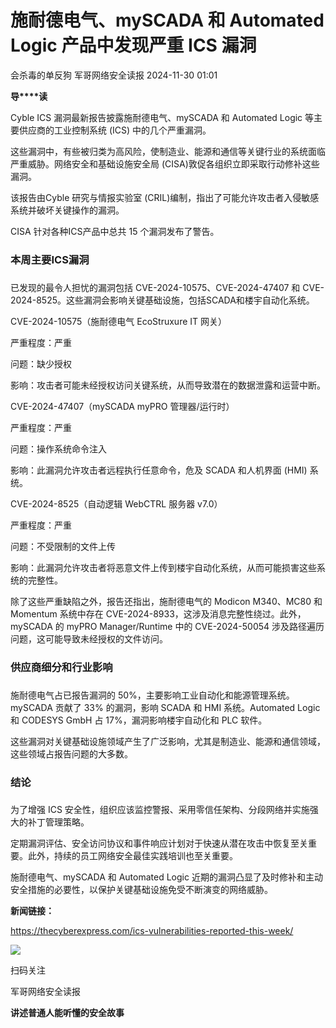 #  施耐德电气、mySCADA 和 Automated Logic 产品中发现严重 ICS 漏洞   
会杀毒的单反狗  军哥网络安全读报   2024-11-30 01:01  
  
**导****读**  
  
  
  
Cyble ICS 漏洞最新报告披露施耐德电气、mySCADA 和 Automated Logic 等主要供应商的工业控制系统 (ICS) 中的几个严重漏洞。  
  
  
这些漏洞中，有些被归类为高风险，使制造业、能源和通信等关键行业的系统面临严重威胁。网络安全和基础设施安全局 (CISA)敦促各组织立即采取行动修补这些漏洞。  
  
  
该报告由Cyble 研究与情报实验室 (CRIL)编制，指出了可能允许攻击者入侵敏感系统并破坏关键操作的漏洞。  
  
  
CISA 针对各种ICS产品中总共 15 个漏洞发布了警告。  
  
### 本周主要ICS漏洞  
###   
  
已发现的最令人担忧的漏洞包括 CVE-2024-10575、CVE-2024-47407 和 CVE-2024-8525。这些漏洞会影响关键基础设施，包括SCADA和楼宇自动化系统。  
  
  
CVE-2024-10575（施耐德电气 EcoStruxure IT 网关）  
  
严重程度：严重  
  
问题：缺少授权  
  
影响：攻击者可能未经授权访问关键系统，从而导致潜在的数据泄露和运营中断。  
  
  
CVE-2024-47407（mySCADA myPRO 管理器/运行时）  
  
严重程度：严重  
  
问题：操作系统命令注入  
  
影响：此漏洞允许攻击者远程执行任意命令，危及 SCADA 和人机界面 (HMI) 系统。  
  
  
CVE-2024-8525（自动逻辑 WebCTRL 服务器 v7.0）  
  
严重程度：严重  
  
问题：不受限制的文件上传  
  
影响：此漏洞允许攻击者将恶意文件上传到楼宇自动化系统，从而可能损害这些系统的完整性。  
  
  
除了这些严重缺陷之外，报告还指出，施耐德电气的 Modicon M340、MC80 和 Momentum 系统中存在 CVE-2024-8933，这涉及消息完整性绕过。此外，mySCADA 的 myPRO Manager/Runtime 中的 CVE-2024-50054 涉及路径遍历问题，这可能导致未经授权的文件访问。  
###   
### 供应商细分和行业影响  
###   
  
施耐德电气占已报告漏洞的 50%，主要影响工业自动化和能源管理系统。mySCADA 贡献了 33% 的漏洞，影响 SCADA 和 HMI 系统。Automated Logic 和 CODESYS GmbH 占 17%，漏洞影响楼宇自动化和 PLC 软件。  
  
  
这些漏洞对关键基础设施领域产生了广泛影响，尤其是制造业、能源和通信领域，这些领域占报告问题的大多数。  
  
### 结论  
###   
  
为了增强 ICS 安全性，组织应该监控警报、采用零信任架构、分段网络并实施强大的补丁管理策略。  
  
  
定期漏洞评估、安全访问协议和事件响应计划对于快速从潜在攻击中恢复至关重要。此外，持续的员工网络安全最佳实践培训也至关重要。  
  
  
施耐德电气、mySCADA 和 Automated Logic 近期的漏洞凸显了及时修补和主动安全措施的必要性，以保护关键基础设施免受不断演变的网络威胁。  
  
  
**新闻链接：**  
  
https://thecyberexpress.com/ics-vulnerabilities-reported-this-week/  
  
![](https://mmbiz.qpic.cn/mmbiz_jpg/AnRWZJZfVaGC3gsJClsh4Fia0icylyBEnBywibdbkrLLzmpibfdnf5wNYzEUq2GpzfedMKUjlLJQ4uwxAFWLzHhPFQ/640?wx_fmt=jpeg "")  
  
扫码关注  
  
军哥网络安全读报  
  
**讲述普通人能听懂的安全故事**  
  
